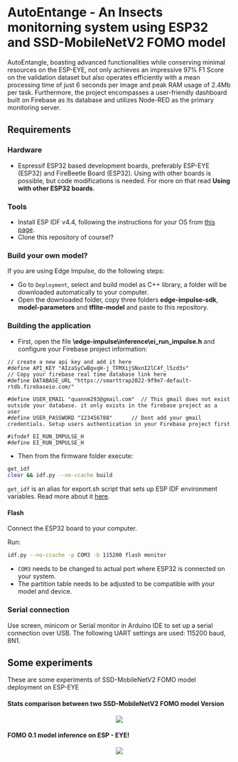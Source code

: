# AutoEntange - An Insects monitorning system using ESP32 and SSD-MobileNetV2 FOMO model

AutoEntangle, boasting advanced functionalities while conserving minimal resources on the ESP-EYE, not only achieves an impressive 97% F1 Score on the validation dataset but also operates efficiently with a mean processing time of just 6 seconds per image and peak RAM usage of 2.4Mb per task. Furthermore, the project encompasses a user-friendly dashboard built on Firebase as its database and utilizes Node-RED as the primary monitoring server.

## Requirements

### Hardware

- Espressif ESP32 based development boards, preferably ESP-EYE (ESP32) and FireBeetle Board (ESP32). Using with other boards is possible, but code modifications is needed. For more on that read **Using with other ESP32 boards**.

### Tools
- Install ESP IDF v4.4, following the instructions for your OS from [this page](https://docs.espressif.com/projects/esp-idf/en/v4.4/esp32/get-started/index.html#installation-step-by-step).
- Clone this repository of course!?
  
### Build your own model?
If you are using Edge Impulse, do the following steps:
- Go to ```Deployment```, select and build model as C++ library, a folder will be downloaded automatically to your computer.
- Open the downloaded folder, copy three folders **edge-impulse-sdk**, **model-parameters** and **tflite-model** and paste to this repository.

### Building the application
- First, open the file **\edge-impulse\inference\ei_run_impulse.h** and configure your Firebase project information: 
```
// create a new api key and add it here 
#define API_KEY "AIzaSyCwBgvqH-j_TFMXijSNxnI2lC4f_l5zd3s"
// Copy your firebase real time database link here 
#define DATABASE_URL "https://smarttrap2022-9f9e7-default-rtdb.firebaseio.com/"  

#define USER_EMAIL "quannm293@gmail.com"  // This gmail does not exist outside your database. it only exists in the firebase project as a user
#define USER_PASSWORD "123456788"      // Dont add your gmail credentials. Setup users authentication in your Firebase project first

#ifndef EI_RUN_IMPULSE_H
#define EI_RUN_IMPULSE_H
```

- Then from the firmware folder execute:
```bash
get_idf
clear && idf.py --no-ccache build
```
```get_idf``` is an alias for export.sh script that sets up ESP IDF environment variables. Read more about it [here](https://docs.espressif.com/projects/esp-idf/en/v4.4/esp32/get-started/index.html#step-4-set-up-the-environment-variables).

#### Flash

Connect the ESP32 board to your computer.

Run:
   ```bash
   idf.py --no-ccache -p COM3 -b 115200 flash monitor
   ```

- ```COM3``` needs to be changed to actual port where ESP32 is connected on your system.
- The partition table needs to be adjusted to be compatible with your model and device.

### Serial connection

Use screen, minicom or Serial monitor in Arduino IDE to set up a serial connection over USB. The following UART settings are used: 115200 baud, 8N1.

## Some experiments
These are some experiments of SSD-MobileNetV2 FOMO model deployment on ESP-EYE

#### Stats comparison between two SSD-MobileNetV2 FOMO model Version
<p align="center">
  <img src="https://github.com/DeutscherQuan/AutoEntangleV01/assets/109386187/5a74cf23-dd75-4eb9-be80-3d9ceca8d643">
</p>

#### FOMO 0.1 model inference on ESP - EYE!
<p align="center">
  <img src="https://github.com/DeutscherQuan/AutoEntangleV01/assets/109386187/f4e6baaa-ca16-4d27-8470-76fe1165794b">
</p>





